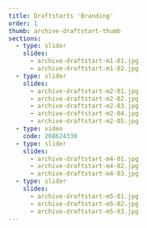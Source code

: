 ```yaml
---
title: Draftstarts 'Branding'
order: 1
thumb: archive-draftstart-thumb
sections:
  - type: slider
    slides:
      - archive-draftstart-m1-01.jpg
      - archive-draftstart-m1-02.jpg
  - type: slider
    slides:
      - archive-draftstart-m2-01.jpg
      - archive-draftstart-m2-02.jpg
      - archive-draftstart-m2-03.jpg
      - archive-draftstart-m2-04.jpg
      - archive-draftstart-m2-05.jpg
  - type: video
    code: 208624330
  - type: slider
    slides:
      - archive-draftstart-m4-01.jpg
      - archive-draftstart-m4-02.jpg
      - archive-draftstart-m4-03.jpg
  - type: slider
    slides:
      - archive-draftstart-m5-01.jpg
      - archive-draftstart-m5-02.jpg
      - archive-draftstart-m5-03.jpg
---
```

